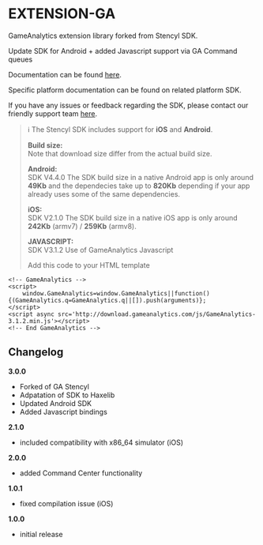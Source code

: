 EXTENSION-GA
==========

GameAnalytics extension library forked from Stencyl SDK.

Update SDK for Android + added Javascript support via GA Command queues

Documentation can be found [here](https://gameanalytics.com/docs/stencyl-sdk).

Specific platform documentation can be found on related platform SDK.

If you have any issues or feedback regarding the SDK, please contact our friendly support team [here](https://gameanalytics.com/contact).

> :information_source:
> The Stencyl SDK includes support for **iOS** and **Android**.
>   
> **Build size:**   
> Note that download size differ from the actual build size.   
>   
> **Android:**   
> SDK V4.4.0
> The SDK build size in a native Android app is only around **49Kb** and the dependecies take up to **820Kb** depending if your app already uses some of the same dependencies.   
>   
> **iOS:**   
> SDK V2.1.0
> The SDK build size in a native iOS app is only around **242Kb** (armv7) / **259Kb** (armv8).
>   
> **JAVASCRIPT:**   
> SDK V3.1.2
> Use of GameAnalytics Javascript
>   
>   Add this code to your HTML template 

	<!-- GameAnalytics -->
	<script>
		window.GameAnalytics=window.GameAnalytics||function(){(GameAnalytics.q=GameAnalytics.q||[]).push(arguments)};
	</script>
	<script async src='http://download.gameanalytics.com/js/GameAnalytics-3.1.2.min.js'></script>
	<!-- End GameAnalytics -->

Changelog
---------
<!--(CHANGELOG_TOP)-->
**3.0.0**
* Forked of GA Stencyl
* Adpatation of SDK to Haxelib
* Updated Android SDK
* Added Javascript bindings

**2.1.0**
* included compatibility with x86_64 simulator (iOS)

**2.0.0**
* added Command Center functionality

**1.0.1**
* fixed compilation issue (iOS)

**1.0.0**
* initial release
